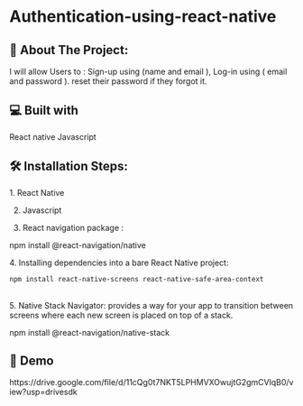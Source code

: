# Authentication-using-react-native

<h2 >🧐 About The Project: </h2>

I will allow Users to :
Sign-up using (name and email ),
Log-in using ( email and password ).
reset their password if they forgot it.

<h2 >💻 Built with </h2>
React native
Javascript

<h2 >🛠️ Installation Steps: </h2>
1. React Native

2. Javascript

3. React navigation package :

npm install @react-navigation/native
<p>4. Installing dependencies into a bare React Native project:</p>

```
npm install react-native-screens react-native-safe-area-context
```
<br>
5. Native Stack Navigator: provides a way for your app to transition between screens where each new screen is placed on top of a stack.

npm install @react-navigation/native-stack


<h2 >🚀 Demo </h2>
https://drive.google.com/file/d/11cQg0t7NKT5LPHMVXOwujtG2gmCVlqB0/view?usp=drivesdk
